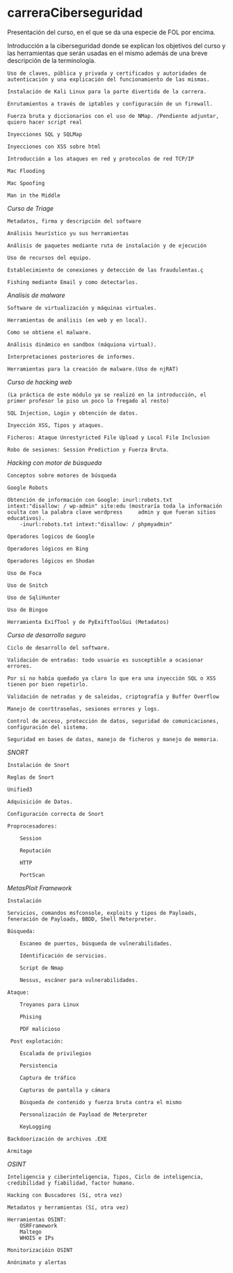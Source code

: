 # carreraCiberseguridad

Presentación del curso, en el que se da una especie de FOL por encima.

Introducción a la ciberseguridad donde se explican los objetivos del curso y las herramientas que serán usadas en el mismo además de una breve descripción de la terminología.

    Uso de claves, pública y privada y certificados y autoridades de autenticación y una explicación del funcionamiento de las mismas.

    Instalación de Kali Linux para la parte divertida de la carrera.

    Enrutamientos a través de iptables y configuración de un firewall.

    Fuerza bruta y diccionarios con el uso de NMap. /Pendiente adjuntar, quiero hacer script real

    Inyecciones SQL y SQLMap

    Inyecciones con XSS sobre html

    Introducción a los ataques en red y protocolos de red TCP/IP

    Mac Flooding

    Mac Spoofing

    Man in the Middle

*Curso de Triage*

    Metadatos, firma y descripción del software

    Análisis heurístico yu sus herramientas

    Análisis de paquetes mediante ruta de instalación y de ejecución

    Uso de recursos del equipo.

    Establecimiento de conexiones y detección de las fraudulentas.ç

    Fishing mediante Email y como detectarlos.

*Analisis de malware*

    Software de virtualización y máquinas virtuales.

    Herramientas de análisis (en web y en local).

    Como se obtiene el malware.

    Análisis dinámico en sandbox (máquiona virtual).

    Interpretaciones posteriores de informes.

    Herramientas para la creación de malware.(Uso de njRAT)

*Curso de hacking web* 

    (La práctica de este módulo ya se realizó en la introducción, el primer profesor le piso un poco lo fregado al resto)

    SQL Injection, Login y obtención de datos.

    Inyección XSS, Tipos y ataques.

    Ficheros: Ataque Unrestyricted File Upload y Local File Inclusion

    Robo de sesiones: Session Prediction y Fuerza Bruta.

*Hacking con motor de búsqueda*

    Conceptos sobre motores de búsqueda

    Google Robots

    Obtención de información con Google: inurl:robots.txt intext:"disallow: / wp-admin" site:edu (mostraría toda la información oculta con la palabra clave wordpress     admin y que fueran sitios educativos).
        -inurl:robots.txt intext:"disallow: / phpmyadmin"

    Operadores logicos de Google

    Operadores lógicos en Bing

    Operadores lógicos en Shodan

    Uso de Foca
    
    Uso de Snitch
    
    Uso de SqliHunter
    
    Uso de Bingoo
    
    Herramienta ExifTool y de PyExiftToolGui (Metadatos)
    
*Curso de desarrollo seguro*

    Ciclo de desarrollo del software.
    
    Validación de entradas: todo usuario es susceptible a ocasionar errores.
    
    Por si no había quedado ya claro lo que era una inyección SQL o XSS tienen por bien repetirlo.

    Validación de netradas y de saleidas, criptografía y Buffer Overflow
    
    Manejo de conrttraseñas, sesiones errores y logs.
    
    Control de acceso, protección de datos, seguridad de comunicaciones, configuración del sistema.
    
    Seguridad en bases de datos, manejo de ficheros y manejo de memoria.
    

*SNORT*
    
    Instalación de Snort
    
    Reglas de Snort
    
    Unified3
    
    Adquisición de Datos.
    
    Configuración correcta de Snort
    
    Proprocesadores:
    
        Session
        
        Reputación
        
        HTTP
        
        PortScan
    
    
*MetasPloit Framework*

    Instalación
    
    Servicios, comandos msfconsole, exploits y tipos de Payloads, feneración de Payloads, BBDD, Shell Meterpreter.
    
    Búsqueda:
    
        Escaneo de puertos, búsqueda de vulnerabilidades.

        Identificación de servicios.

        Script de Nmap

        Nessus, escáner para vulnerabilidades.
        
    Ataque:
    
        Troyanos para Linux
        
        Phising
        
        PDF malicioso
        
     Post explotación:
     
        Escalada de privilegios
        
        Persistencia
        
        Captura de tráfico
        
        Capturas de pantalla y cámara
        
        Búsqueda de contenido y fuerza bruta contra el mismo
    
        Personalización de Payload de Meterpreter
        
        KeyLogging
        
    Backdoorización de archivos .EXE 
    
    Armitage
   
*OSINT*

    Inteligencia y ciberinteligencia, Tipos, Ciclo de inteligencia, credibilidad y fiabilidad, factor humano.
    
    Hacking con Buscadores (Sí, otra vez)
    
    Metadatos y herramientas (Sí, otra vez)
    
    Herramientas OSINT: 
        OSRFramework
        Maltego
        WHOIS e IPs
        
    Monitorizacióin OSINT
    
    Anónimato y alertas
